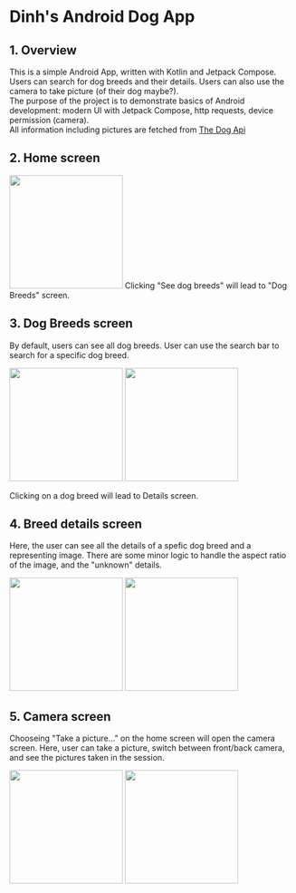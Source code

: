 # Dinh's Android Dog App

## 1. Overview
This is a simple Android App, written with Kotlin and Jetpack Compose. Users can search for dog breeds and their details. Users can also use the camera to take picture (of their dog maybe?).  
The purpose of the project is to demonstrate basics of Android development: modern UI with Jetpack Compose, http requests, device permission (camera).  
All information including pictures are fetched from [The Dog Api](https://thedogapi.com/)

## 2. Home screen
<img src="https://res.cloudinary.com/doeoghxhd/image/upload/v1711241897/dog-app-demo/home_fzmfwd.png" width="200" />
Clicking "See dog breeds" will lead to "Dog Breeds" screen.

## 3. Dog Breeds screen
By default, users can see all dog breeds. User can use the search bar to search for a specific dog breed. 
  
<img src="https://res.cloudinary.com/doeoghxhd/image/upload/v1711241889/dog-app-demo/breeds_p6ygq3.png" width="200" /> <img src="https://res.cloudinary.com/doeoghxhd/image/upload/v1711241890/dog-app-demo/breeds-search_kab6ts.png" width="200" />  

Clicking on a dog breed will lead to Details screen.

## 4. Breed details screen
Here, the user can see all the details of a spefic dog breed and a representing image. There are some minor logic to handle the aspect ratio of the image, and the "unknown" details.

<img src="https://res.cloudinary.com/doeoghxhd/image/upload/v1711241895/dog-app-demo/details-square_sjxgr0.png" width="200" /> <img src="https://res.cloudinary.com/doeoghxhd/image/upload/v1711241893/dog-app-demo/details-rectangle_zwctgh.png" width="200" />  

## 5. Camera screen
Chooseing "Take a picture..." on the home screen will open the camera screen. Here, user can take a picture, switch between front/back camera, and see the pictures taken in the session.  

<img src="https://res.cloudinary.com/doeoghxhd/image/upload/v1711309147/dog-app-demo/camera_qvansl.png" width="200" /> <img src="https://res.cloudinary.com/doeoghxhd/image/upload/v1711309146/dog-app-demo/gallery_xveypz.png" width="200" />  
